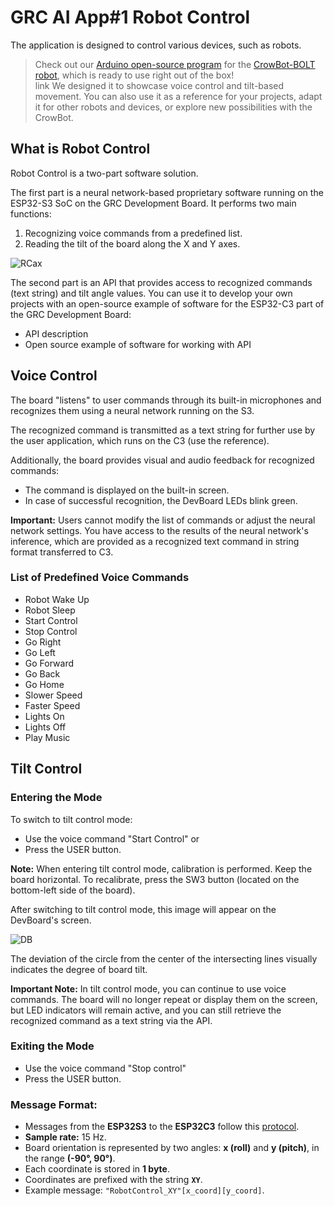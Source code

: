 # GRC AI App#1 Robot Control 

The application is designed to control various devices, such as robots.  

> Check out our [Arduino open-source program](https://github.com/Grovety/CrowBot_GRC_program/tree/main) for the [CrowBot-BOLT robot](https://www.elecrow.com/crowbot-bolt-programmable-smart-robot-car-steam-robot-kit.html), which is ready to use right out of the box!  
link We designed it to showcase voice control and tilt-based movement. You can also use it as a reference for your projects, adapt it for other robots and devices, or explore new possibilities with the CrowBot.

## What is Robot Control 

Robot Control is a two-part software solution.  

The first part is a neural network-based proprietary software running on the ESP32-S3 SoC on the GRC Development Board. It performs two main functions:  

1. Recognizing voice commands from a predefined list. 
2. Reading the tilt of the board along the X and Y axes.

![RCax](https://github.com/user-attachments/assets/df23ef1b-fbf7-4044-8efd-d63a35861690)

The second part is an API that provides access to recognized commands (text string) and tilt angle values. You can use it to develop your own projects with an open-source example of software for the ESP32-C3 part of the GRC Development Board: 

- API description
- Open source example of software for working with API

## Voice Control
The board "listens" to user commands through its built-in microphones and recognizes them using a neural network running on the S3.

The recognized command is transmitted as a text string for further use by the user application, which runs on the C3 (use the reference<link>).

Additionally, the board provides visual and audio feedback for recognized commands:

- The command is displayed on the built-in screen.
- In case of successful recognition, the DevBoard LEDs blink green.

**Important:** Users cannot modify the list of commands or adjust the neural network settings. You have access to the results of the neural network's inference, which are provided as a recognized text command in string format transferred to C3.

### List of Predefined Voice Commands

- Robot Wake Up  
- Robot Sleep  
- Start Control  
- Stop Control  
- Go Right  
- Go Left  
- Go Forward  
- Go Back  
- Go Home  
- Slower Speed  
- Faster Speed  
- Lights On  
- Lights Off  
- Play Music

## Tilt Control
### Entering the Mode

To switch to tilt control mode:
-	Use the voice command "Start Control"
or
-	Press the USER button.

**Note:** When entering tilt control mode, calibration is performed. Keep the board horizontal. To recalibrate, press the SW3 button (located on the bottom-left side of the board).

After switching to tilt control mode, this image will appear on the DevBoard's screen.

![DB](https://github.com/user-attachments/assets/97d87ccf-da3e-4ba6-912a-830ea2277bbc)

The deviation of the circle from the center of the intersecting lines visually indicates the degree of board tilt.

**Important Note:** In tilt control mode, you can continue to use voice commands. The board will no longer repeat or display them on the screen, but LED indicators will remain active, and you can still retrieve the recognized command as a text string via the API.

### Exiting the Mode
- Use the voice command "Stop control"
- Press the USER button.

### Message Format:
- Messages from the **ESP32S3** to the **ESP32C3** follow this [protocol](https://github.com/Grovety/GRC-AI-apps/blob/main/GRC_protocol.md).
- **Sample rate:** 15 Hz.
- Board orientation is represented by two angles: **x (roll)** and **y (pitch)**, in the range **(-90°, 90°)**.
- Each coordinate is stored in **1 byte**.
- Coordinates are prefixed with the string **`XY`**.
- Example message: `"RobotControl_XY"[x_coord][y_coord]`.







